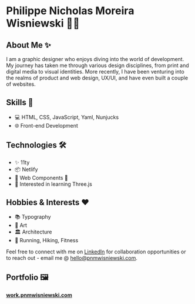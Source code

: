 # Philippe Nicholas Moreira Wisniewski 👨‍💻

## About Me ✨

I am a graphic designer who enjoys diving into the world of development. My journey has taken me through various design disciplines, from print and digital media to visual identities. More recently, I have been venturing into the realms of product and web design, UX/UI, and have even built a couple of websites.

## Skills 🚀

- 💻 HTML, CSS, JavaScript, Yaml, Nunjucks
- 🌐 Front-end Development

## Technologies 🛠️

- ✨ 11ty
- 📦 Netlify
- 🔧 Web Components 👀
- 🌟 Interested in learning Three.js

## Hobbies & Interests ❤️

- 📚 Typography
- 🎨 Art
- 🏛️ Architecture
- 🏃 Running, Hiking, Fitness


Feel free to connect with me on [LinkedIn](https://www.linkedin.com/in/pnmwisniewski) for collaboration opportunities or to reach out - email me @ [hello@pnmwisniewski.com](mailto:hello@pnmwisniewski.com).

## Portfolio 🖼️

#### [work.pnmwisniewski.com](https://work.pnmwisniewski.com)
